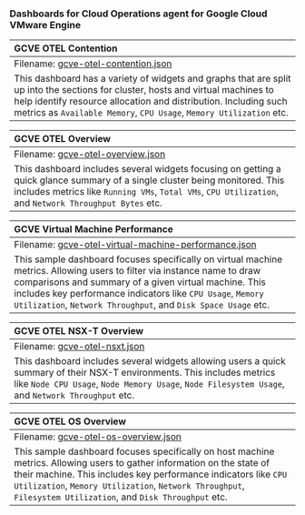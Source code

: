 ### Dashboards for Cloud Operations agent for Google Cloud VMware Engine

| GCVE OTEL Contention                                                                                                                                                                                                                                                       |
| :------------------------------------------------------------------------------------------------------------------------------------------------------------------------------------------------------------------------------------------------------------------------- |
| Filename: [gcve-otel-contention.json](gcve-otel-contention.json)                                                                                                                                                                                                           |
| This dashboard has a variety of widgets and graphs that are split up into the sections for cluster, hosts and virtual machines to help identify resource allocation and distribution. Including such metrics as `Available Memory`, `CPU Usage`, `Memory Utilization` etc. |

| GCVE OTEL Overview                                                                                                                                                                                                                    |
| :------------------------------------------------------------------------------------------------------------------------------------------------------------------------------------------------------------------------------------ |
| Filename: [gcve-otel-overview.json](gcve-otel-overview.json)                                                                                                                                                                          |
| This dashboard includes several widgets focusing on getting a quick glance summary of a single cluster being monitored. This includes metrics like `Running VMs`, `Total VMs`, `CPU Utilization`, and `Network Throughput Bytes` etc. |

| GCVE Virtual Machine Performance                                                                                                                                                                                                                                                                                 |
| :--------------------------------------------------------------------------------------------------------------------------------------------------------------------------------------------------------------------------------------------------------------------------------------------------------------- |
| Filename: [gcve-otel-virtual-machine-performance.json](gcve-otel-virtual-machine-performance.json)                                                                                                                                                                                                               |
| This sample dashboard focuses specifically on virtual machine metrics. Allowing users to filter via instance name to draw comparisons and summary of a given virtual machine. This includes key performance indicators like `CPU Usage`, `Memory Utilization`, `Network Throughput`, and `Disk Space Usage` etc. |

| GCVE OTEL NSX-T Overview                                                                                                                                                                                                     |
| :--------------------------------------------------------------------------------------------------------------------------------------------------------------------------------------------------------------------------- |
| Filename: [gcve-otel-nsxt.json](gcve-otel-nsxt.json)                                                                                                                                                                         |
| This dashboard includes several widgets allowing users a quick summary of their NSX-T environments. This includes metrics like `Node CPU Usage`, `Node Memory Usage`, `Node Filesystem Usage`, and `Network Throughput` etc. |

| GCVE OTEL OS Overview                                                                                                                                                                                                                                                                                     |
| :-------------------------------------------------------------------------------------------------------------------------------------------------------------------------------------------------------------------------------------------------------------------------------------------------------- |
| Filename: [gcve-otel-os-overview.json](gcve-otel-os-overview.json)                                                                                                                                                                                                                                        |
| This sample dashboard focuses specifically on host machine metrics. Allowing users to gather information on the state of their machine. This includes key performance indicators like `CPU Utilization`, `Memory Utilization`, `Network Throughput`, `Filesystem Utilization`, and `Disk Throughput` etc. |

